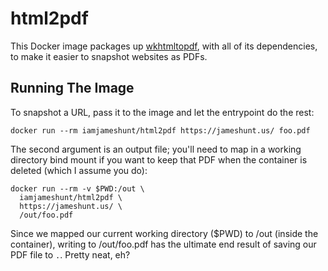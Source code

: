 html2pdf
========

This Docker image packages up [wkhtmltopdf][1], with all of its
dependencies, to make it easier to snapshot websites as PDFs.

Running The Image
-----------------

To snapshot a URL, pass it to the image and let the entrypoint do
the rest:

    docker run --rm iamjameshunt/html2pdf https://jameshunt.us/ foo.pdf

The second argument is an output file; you'll need to map in a
working directory bind mount if you want to keep that PDF when the
container is deleted (which I assume you do):

    docker run --rm -v $PWD:/out \
      iamjameshunt/html2pdf \
      https://jameshunt.us/ \
      /out/foo.pdf

Since we mapped our current working directory ($PWD) to /out
(inside the container), writing to /out/foo.pdf has the ultimate
end result of saving our PDF file to `.`.  Pretty neat, eh?

[1]: https://wkhtmltopdf.org/
